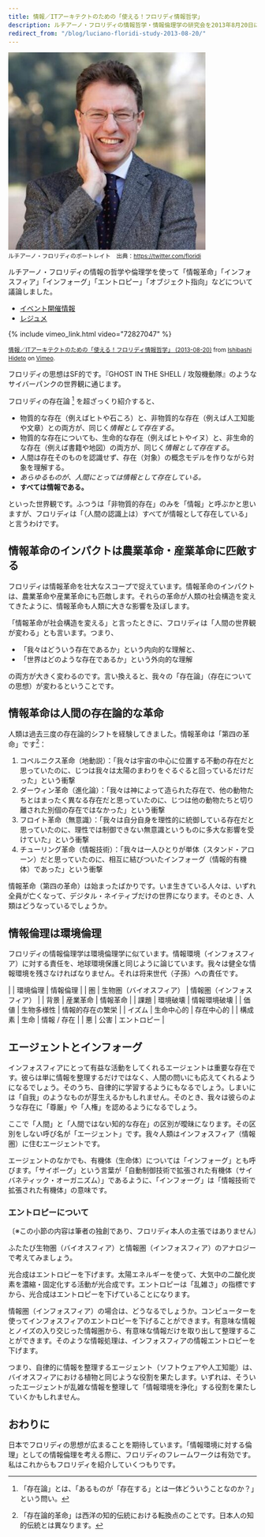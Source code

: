 ```yaml
---
title: 情報／ITアーキテクトのための「使える！フロリディ情報哲学」
description: ルチアーノ・フロリディの情報哲学・情報倫理学の研究会を2013年8月20日に行いました。
redirect_from: "/blog/luciano-floridi-study-2013-08-20/"
---
```


![](/images/activity/2013-08-22-luciano-floridi-study-2013-08-20/luciano-floridi.jpg)  
<small>ルチアーノ・フロリディのポートレイト　出典：<https://twitter.com/floridi></small>

ルチアーノ・フロリディの情報の哲学や倫理学を使って「情報革命」「インフォスフィア」「インフォーグ」「エントロピー」「オブジェクト指向」などについて議論しました。

- [イベント開催情報](https://www.evernote.com/shard/s7/sh/30db21d4-0528-4960-b578-d5cef4eceba0/3494cea6e8e6de26c71f678400f8eca4)
- [レジュメ](https://www.evernote.com/shard/s7/sh/1f68afa5-1b57-4cac-8fc6-819236307fe8/59fddf7d317c04badbab089bfaef12d4)

{% include vimeo_link.html video="72827047" %}

<small><a href="http://vimeo.com/72827047">情報／ITアーキテクトのための「使える！フロリディ情報哲学」 (2013-08-20)</a> from <a href="http://vimeo.com/zerobase">Ishibashi Hideto</a> on <a href="https://vimeo.com">Vimeo</a>.</small>

フロリディの思想はSF的です。『GHOST IN THE SHELL / 攻殻機動隊』のようなサイバーパンクの世界観に通じます。

フロリディの存在論 [^ontology] を超ざっくり紹介すると、

[^ontology]: 「存在論」とは、「あるものが「存在する」とは一体どういうことなのか？」という問い。

- 物質的な存在（例えばヒトや石ころ）と、非物質的な存在（例えば人工知能や文章）との両方が、同じく*情報として存在する*。
- 物質的な存在についても、生命的な存在（例えばヒトやイヌ）と、非生命的な存在（例えば書籍や地図）の両方が、同じく*情報として存在する*。
- 人間は存在そのものを認識せず、存在（対象）の概念モデルを作りながら対象を理解する。
- *あらゆるものが、人間にとっては情報として存在している。*
- **すべては情報である。**

といった世界観です。ふつうは「非物質的存在」のみを「情報」と呼ぶかと思いますが、フロリディは「（人間の認識上は）すべてが情報として存在している」と言うわけです。

## 情報革命のインパクトは農業革命・産業革命に匹敵する ##

フロリディは情報革命を壮大なスコープで捉えています。情報革命のインパクトは、農業革命や産業革命にも匹敵します。それらの革命が人類の社会構造を変えてきたように、情報革命も人類に大きな影響を及ぼします。

「情報革命が社会構造を変える」と言ったときに、フロリディは「人間の世界観が変わる」とも言います。つまり、

- 「我々はどういう存在であるか」という内向的な理解と、
- 「世界はどのような存在であるか」という外向的な理解

の両方が大きく変わるのです。言い換えると、我々の「存在論」（存在についての思想）が変わるということです。

## 情報革命は人間の存在論的な革命 ##

人類は過去三度の存在論的シフトを経験してきました。情報革命は「第四の革命」です[^fourth_revolution]：

[^fourth_revolution]:「存在論的革命」は西洋の知的伝統における転換点のことです。日本人の知的伝統とは異なります。

1. コペルニクス革命（地動説）：「我々は宇宙の中心に位置する不動の存在だと思っていたのに、じつは我々は太陽のまわりをぐるぐると回っているだけだった」という衝撃
2. ダーウィン革命（進化論）：「我々は神によって造られた存在で、他の動物たちとはまったく異なる存在だと思っていたのに、じつは他の動物たちと切り離された別個の存在ではなかった」という衝撃
3. フロイト革命（無意識）：「我々は自分自身を理性的に統御している存在だと思っていたのに、理性では制御できない無意識というものに多大な影響を受けていた」という衝撃
4. チューリング革命（情報技術）：「我々は一人ひとりが単体（スタンド・アローン）だと思っていたのに、相互に結びついたインフォーグ（情報的有機体）であった」という衝撃

情報革命（第四の革命）は始まったばかりです。いま生きている人々は、いずれ全員が亡くなって、デジタル・ネイティブだけの世界になります。そのとき、人類はどうなっているでしょうか。

## 情報倫理は環境倫理 ##

フロリディの情報倫理学は環境倫理学に似ています。情報環境（インフォスフィア）に対する責任を、地球環境保護と同じように論じています。我々は健全な情報環境を残さなければなりません。それは将来世代（子孫）への責任です。

|               | 環境倫理         | 情報倫理            |
| 圏            | 生物圏（バイオスフィア）   | 情報圏（インフォスフィア）      |
| 背景           | 産業革命         | 情報革命            |
| 課題           | 環境破壊        | 情報環境破壊         |
| 価値           | 生物多様性       | 情報的存在の繁栄     |
| イズム         | 生命中心的       | 存在中心的           |
| 構成素         | 生命            | 情報  / 存在        |
| 悪            | 公害             | エントロピー         |


## エージェントとインフォーグ ##

インフォスフィアにとって有益な活動をしてくれるエージェントは重要な存在です。彼らは単に情報を整理するだけではなく、人間の問いにも応えてくれるようになるでしょう。そのうち、自律的に学習するようにもなるでしょう。しまいには「自我」のようなものが芽生えるかもしれません。そのとき、我々は彼らのような存在に「尊厳」や「人権」を認めるようになるでしょう。

ここで「人間」と「人間ではない知的な存在」の区別が曖昧になります。その区別をしない呼び名が「エージェント」です。我々人類はインフォスフィア（情報圏）に住むエージェントです。

エージェントのなかでも、有機体（生命体）については「インフォーグ」とも呼びます。「サイボーグ」という言葉が「自動制御技術で拡張された有機体（サイバネティック・オーガニズム）」であるように、「インフォーグ」は「情報技術で拡張された有機体」の意味です。

### エントロピーについて ###

〔※この小節の内容は筆者の独創であり、フロリディ本人の主張ではありません〕

ふたたび生物圏（バイオスフィア）と情報圏（インフォスフィア）のアナロジーで考えてみましょう。

光合成はエントロピーを下げます。太陽エネルギーを使って、大気中の二酸化炭素を濃縮・固定化する活動が光合成です。エントロピーは「乱雑さ」の指標ですから、光合成はエントロピーを下げていることになります。

情報圏（インフォスフィア）の場合は、どうなるでしょうか。コンピューターを使ってインフォスフィアのエントロピーを下げることができます。有意味な情報とノイズの入り交じった情報圏から、有意味な情報だけを取り出して整理することができます。そのような情報処理は、インフォスフィアの情報エントロピーを下げます。

つまり、自律的に情報を整理するエージェント（ソフトウェアや人工知能）は、バイオスフィアにおける植物と同じような役割を果たします。いずれは、そういったエージェントが乱雑な情報を整理して「情報環境を浄化」する役割を果たしていくかもしれません。

## おわりに ##

日本でフロリディの思想が広まることを期待しています。「情報環境に対する倫理」としての情報倫理を考える際に、フロリディのフレームワークは有効です。私はこれからもフロリディを紹介していくつもりです。
